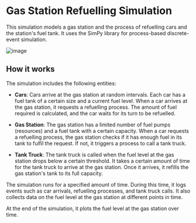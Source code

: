 # Gas Station Refuelling Simulation

This simulation models a gas station and the process of refuelling cars and the station's fuel tank. It uses the SimPy library for process-based discrete-event simulation.

![image](https://github.com/michalskibinski109/GasStationSimulation/assets/77834536/f87605dc-336c-4d6e-9763-31c665a6d81c)


## How it works

The simulation includes the following entities:

- **Cars**: Cars arrive at the gas station at random intervals. Each car has a fuel tank of a certain size and a current fuel level. When a car arrives at the gas station, it requests a refuelling process. The amount of fuel required is calculated, and the car waits for its turn to be refuelled.

- **Gas Station**: The gas station has a limited number of fuel pumps (resources) and a fuel tank with a certain capacity. When a car requests a refuelling process, the gas station checks if it has enough fuel in its tank to fulfil the request. If not, it triggers a process to call a tank truck.

- **Tank Truck**: The tank truck is called when the fuel level at the gas station drops below a certain threshold. It takes a certain amount of time for the tank truck to arrive at the gas station. Once it arrives, it refills the gas station's tank to its full capacity.

The simulation runs for a specified amount of time. During this time, it logs events such as car arrivals, refuelling processes, and tank truck calls. It also collects data on the fuel level at the gas station at different points in time.

At the end of the simulation, it plots the fuel level at the gas station over time.

